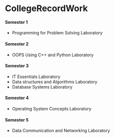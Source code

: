 # CollegeRecordWork

#### Semester 1
* Programming for Problem Solving Laboratory

#### Semester 2
* OOPS Using C++ and Python Laboratory

#### Semester 3
* IT Essentials Laboratory
* Data structures and Algorithms Laboratory
* Database Systems Laboratory

#### Semester 4
* Operating System Concepts Laboratory

#### Semester 5
* Data Communication and Networking Laboratory

